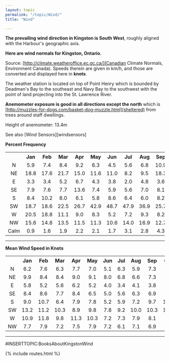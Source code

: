 ```yaml
---
layout: topic
permalink: "/topic/Wind/"
title: "Wind"

---
```


<strong>The prevailing wind direction in Kingston is South West</strong>, roughly aligned with the Harbour's geographic axis.

<strong>Here are wind normals for Kingston, Ontario.</strong>

Source: [http://climate.weatheroffice.ec.gc.ca/](Canadian Climate Normals, Environment Canada).  Speeds therein are given in km/h, and those are converted and displayed here in <b>knots</b>.

The weather station is located on top of Point Henry which is bounded by Deadman's Bay to the southeast and Navy Bay to the southwest with the point of land projecting into the St. Lawrence River.

<strong>Anemometer exposure is good in all directions except the north</strong> which is [http://muzzles-for-dogs.com/basket-dog-muzzle.html](sheltered) from trees around staff dwellings.

Height of anemometer: 13.4m

See also [Wind Sensors][windsensors]

<strong>Percent Frequency </strong>
<table class="bordertable">
  <tr>
    <th></th>
    <th>Jan</th>
    <th>Feb</th>
    <th>Mar</th>
    <th>Apr</th>
    <th>May</th>
    <th>Jun</th>
    <th>Jul</th>
    <th>Aug</th>
    <th>Sep</th>
    <th>Oct</th>
    <th>Nov</th>
    <th>Dec</th>
    <th>Annual</th>
    <th> </th>

  </tr>
  <tr>
    <td align="center">N</td>
    <td align="center">5.9</td>
    <td align="center">7.4</td>
    <td align="center">8.4</td>
    <td align="center">9.2</td>
    <td align="center">6.3</td>
    <td align="center">4.5</td>
    <td align="center">5.6</td>
    <td align="center">6.8</td>
    <td align="center">10.9</td>
    <td align="center">5.4</td>
    <td align="center">5.3</td>
    <td align="center">8.6</td>
    <td align="center">7.0</td>
    <td align="center">N</td>
  </tr>
  <tr>
    <td align="center">NE</td>
    <td align="center">18.8</td>
    <td align="center">17.6</td>
    <td align="center">21.7</td>
    <td align="center">15.0</td>
    <td align="center">11.6</td>
    <td align="center">11.0</td>
    <td align="center">8.2</td>
    <td align="center">9.5</td>
    <td align="center">18.3</td>
    <td align="center">8.8</td>
    <td align="center">20.0</td>
    <td align="center">21.6</td>
    <td align="center">15.2</td>
    <td align="center">NE</td>
  </tr>
  <tr>
    <td align="center">E</td>
    <td align="center">3.3</td>
    <td align="center">3.4</td>
    <td align="center">5.2</td>
    <td align="center">6.7</td>
    <td align="center">4.3</td>
    <td align="center">3.8</td>
    <td align="center">2.0</td>
    <td align="center">4.8</td>
    <td align="center">3.6</td>
    <td align="center">3.5</td>
    <td align="center">6.3</td>
    <td align="center">4.0</td>
    <td align="center">4.2</td>
    <td align="center">E</td>
  </tr>
  <tr>
    <td align="center">SE</td>
    <td align="center">7.9</td>
    <td align="center">7.6</td>
    <td align="center">7.7</td>
    <td align="center">13.6</td>
    <td align="center">7.4</td>
    <td align="center">5.9</td>
    <td align="center">5.6</td>
    <td align="center">7.0</td>
    <td align="center">8.1</td>
    <td align="center">7.3</td>
    <td align="center">8.2</td>
    <td align="center">9.4</td>
    <td align="center">8.0</td>
    <td align="center">SE</td>
  </tr>
  <tr>
    <td align="center">S</td>
    <td align="center">8.4</td>
    <td align="center">10.2</td>
    <td align="center">8.0</td>
    <td align="center">6.1</td>
    <td align="center">5.8</td>
    <td align="center">8.6</td>
    <td align="center">6.4</td>
    <td align="center">6.0</td>
    <td align="center">8.2</td>
    <td align="center">10.7</td>
    <td align="center">10.9</td>
    <td align="center">6.5</td>
    <td align="center">8.0</td>
    <td align="center">S</td>
  </tr>
  <tr>
    <td align="center">SW</td>
    <td align="center">18.7</td>
    <td align="center">18.6</td>
    <td align="center">22.5</td>
    <td align="center">26.7</td>
    <td align="center">42.9</td>
    <td align="center">48.7</td>
    <td align="center">47.9</td>
    <td align="center">36.9</td>
    <td align="center">25.7</td>
    <td align="center">33.4</td>
    <td align="center">18.7</td>
    <td align="center">15.5</td>
    <td align="center">29.7</td>
    <td align="center">SW</td>
  </tr>
  <tr>
    <td align="center">W</td>
    <td align="center">20.5</td>
    <td align="center">18.8</td>
    <td align="center">11.1</td>
    <td align="center">9.0</td>
    <td align="center">8.3</td>
    <td align="center">5.2</td>
    <td align="center">7.2</td>
    <td align="center">9.3</td>
    <td align="center">8.2</td>
    <td align="center">13.2</td>
    <td align="center">14.3</td>
    <td align="center">18.2</td>
    <td align="center">11.9</td>
    <td align="center">W</td>
  </tr>
  <tr>
    <td align="center">NW</td>
    <td align="center">15.6</td>
    <td align="center">14.8</td>
    <td align="center">13.5</td>
    <td align="center">11.5</td>
    <td align="center">11.3</td>
    <td align="center">10.6</td>
    <td align="center">14.0</td>
    <td align="center">16.9</td>
    <td align="center">12.7</td>
    <td align="center">15.5</td>
    <td align="center">14.7</td>
    <td align="center">15.1</td>
    <td align="center">13.9</td>
    <td align="center">NW</td>
  </tr>
  <tr>
    <td align="center">Calm</td>
    <td align="center">0.9</td>
    <td align="center">1.6</td>
    <td align="center">1.9</td>
    <td align="center">2.2</td>
    <td align="center">2.1</td>
    <td align="center">1.7</td>
    <td align="center">3.1</td>
    <td align="center">2.8</td>
    <td align="center">4.3</td>
    <td align="center">2.2</td>
    <td align="center">1.6</td>
    <td align="center">1.1</td>
    <td align="center">2.1</td>
    <td align="center">Calm</td>
  </tr>
</table>

----
<strong>Mean Wind Speed in Knots</strong>
<table class="bordertable">
  <tr>
    <th></th>
    <th>Jan</th>
    <th>Feb</th>
    <th>Mar</th>
    <th>Apr</th>
    <th>May</th>
    <th>Jun</th>
    <th>Jul</th>
    <th>Aug</th>
    <th>Sep</th>
    <th>Oct</th>
    <th>Nov</th>
    <th>Dec</th>
    <th>Annual</th>
    <th> </th>
  </tr>
  <tr>
    <td align="center">N</td>
    <td align="center">6.2</td>
    <td align="center">7.6</td>
    <td align="center">6.3</td>
    <td align="center">7.7</td>
    <td align="center">7.0</td>
    <td align="center">5.1</td>
    <td align="center">6.3</td>
    <td align="center">5.9</td>
    <td align="center">7.3</td>
    <td align="center">7.1</td>
    <td align="center">5.6</td>
    <td align="center">8.0</td>
    <td align="center">6.7</td>
    <td align="center">N</td>
  </tr>
  <tr>
    <td align="center">NE</td>
    <td align="center">9.9</td>
    <td align="center">8.4</td>
    <td align="center">8.4</td>
    <td align="center">9.0</td>
    <td align="center">9.1</td>
    <td align="center">8.0</td>
    <td align="center">6.8</td>
    <td align="center">6.6</td>
    <td align="center">7.3</td>
    <td align="center">7.6</td>
    <td align="center">8.3</td>
    <td align="center">9.6</td>
    <td align="center">8.3</td>
    <td align="center">NE</td>
  </tr>
  <tr>
    <td align="center">E</td>
    <td align="center">5.8</td>
    <td align="center">5.2</td>
    <td align="center">5.6</td>
    <td align="center">6.2</td>
    <td align="center">5.2</td>
    <td align="center">4.0</td>
    <td align="center">3.4</td>
    <td align="center">4.1</td>
    <td align="center">3.8</td>
    <td align="center">4.4</td>
    <td align="center">5.8</td>
    <td align="center">5.9</td>
    <td align="center">5.0</td>
    <td align="center">E</td>
  </tr>
  <tr>
    <td align="center">SE</td>
    <td align="center">8.4</td>
    <td align="center">8.6</td>
    <td align="center">7.7</td>
    <td align="center">8.4</td>
    <td align="center">6.5</td>
    <td align="center">5.0</td>
    <td align="center">5.6</td>
    <td align="center">6.3</td>
    <td align="center">6.9</td>
    <td align="center">8.5</td>
    <td align="center">9.7</td>
    <td align="center">9.1</td>
    <td align="center">7.6</td>
    <td align="center">SE</td>
  </tr>
  <tr>
    <td align="center">S</td>
    <td align="center">9.0</td>
    <td align="center">10.7</td>
    <td align="center">6.4</td>
    <td align="center">7.9</td>
    <td align="center">7.8</td>
    <td align="center">5.2</td>
    <td align="center">5.9</td>
    <td align="center">7.2</td>
    <td align="center">9.7</td>
    <td align="center">10.3</td>
    <td align="center">11.9</td>
    <td align="center">12.6</td>
    <td align="center">8.7</td>
    <td align="center">S</td>
  </tr>
  <tr>
    <td align="center">SW</td>
    <td align="center">13.2</td>
    <td align="center">11.2</td>
    <td align="center">10.3</td>
    <td align="center">8.9</td>
    <td align="center">9.8</td>
    <td align="center">7.8</td>
    <td align="center">9.2</td>
    <td align="center">10.0</td>
    <td align="center">10.3</td>
    <td align="center">12.0</td>
    <td align="center">14.6</td>
    <td align="center">13.4</td>
    <td align="center">10.9</td>
    <td align="center">SW</td>
  </tr>
  <tr>
    <td align="center">W</td>
    <td align="center">10.9</td>
    <td align="center">11.8</td>
    <td align="center">9.8</td>
    <td align="center">11.3</td>
    <td align="center">10.3</td>
    <td align="center">7.2</td>
    <td align="center">7.3</td>
    <td align="center">7.9</td>
    <td align="center">8.1</td>
    <td align="center">9.3</td>
    <td align="center">11.1</td>
    <td align="center">10.3</td>
    <td align="center">9.6</td>
    <td align="center">W</td>
  </tr>
  <tr>
    <td align="center">NW</td>
    <td align="center">7.7</td>
    <td align="center">7.9</td>
    <td align="center">7.2</td>
    <td align="center">7.5</td>
    <td align="center">7.9</td>
    <td align="center">7.2</td>
    <td align="center">6.1</td>
    <td align="center">7.1</td>
    <td align="center">6.9</td>
    <td align="center">7.6</td>
    <td align="center">8.8</td>
    <td align="center">7.3</td>
    <td align="center">7.5</td>
    <td align="center">NW</td>
  </tr>
</table>
<hr>
#INSERTTOPIC:BooksAboutKingstonWind

{% include routes.html %}
